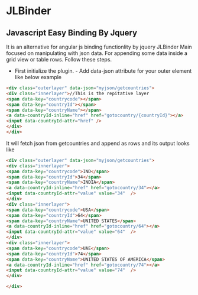 # JLBinder
## Javascript Easy Binding By Jquery
It is an alternative for angular js binding functionlity by jquery
JLBinder Main focused on manipulating with json data.
For appending some data inside a grid view or table rows. Follow these steps.
* First initialize the plugin. - Add data-json attribute for your outer element like below example
```html
<div class="outerlayer" data-json="myjson/getcountries">
<div class="innerlayer">//This is the repitative layer
<span data-key="countrycode"></span>
<span data-key="countryId"></span>
<span data-key="countryName"></span>
<a data-countryId-inline="href" href="gotocountry/{countryId}"></a>
<input data-countryId-attr="href" />
</div>
</div>
```
It will fetch json from getcountries and append as rows and its output looks like
```html
<div class="outerlayer" data-json="myjson/getcountries">
<div class="innerlayer">
<span data-key="countrycode">IND</span>
<span data-key="countryId">34</span>
<span data-key="countryName">INDIA</span>
<a data-countryId-inline="href" href="gotocountry/34"></a>
<input data-countryId-attr="value" value="34"  />
</div>
<div class="innerlayer">
<span data-key="countrycode">USA</span>
<span data-key="countryId">64</span>
<span data-key="countryName">UNITED STATES</span>
<a data-countryId-inline="href" href="gotocountry/64"></a>
<input data-countryId-attr="value" value="64"  />
</div>
<div class="innerlayer">
<span data-key="countrycode">UAE</span>
<span data-key="countryId">74</span>
<span data-key="countryName">UNITED STATES OF AMERICA</span>
<a data-countryId-inline="href" href="gotocountry/74"></a>
<input data-countryId-attr="value" value="74"  />
</div>

</div>
```



